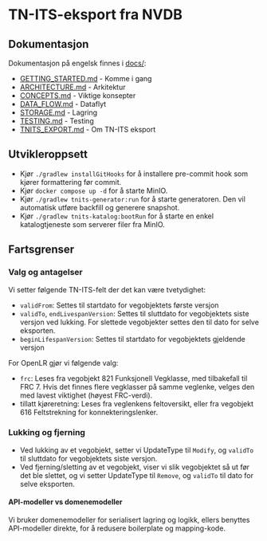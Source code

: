 # TN-ITS-eksport fra NVDB

## Dokumentasjon

Dokumentasjon på engelsk finnes i [docs/](docs/):

- [GETTING_STARTED.md](docs/GETTING_STARTED.md) - Komme i gang
- [ARCHITECTURE.md](docs/ARCHITECTURE.md) - Arkitektur
- [CONCEPTS.md](docs/CONCEPTS.md) - Viktige konsepter
- [DATA_FLOW.md](docs/DATA_FLOW.md) - Dataflyt
- [STORAGE.md](docs/STORAGE.md) - Lagring
- [TESTING.md](docs/TESTING.md) - Testing
- [TNITS_EXPORT.md](docs/TNITS_EXPORT.md) - Om TN-ITS eksport

## Utvikleroppsett

- Kjør `./gradlew installGitHooks` for å installere pre-commit hook som kjører formattering før commit.
- Kjør `docker compose up -d` for å starte MinIO.
- Kjør `./gradlew tnits-generator:run` for å starte generatoren. Den vil automatisk utføre backfill og generere snapshot.
- Kjør `./gradlew tnits-katalog:bootRun` for å starte en enkel katalogtjeneste som serverer filer fra MinIO.

## Fartsgrenser

### Valg og antagelser

Vi setter følgende TN-ITS-felt der det kan være tvetydighet:

- `validFrom`: Settes til startdato for vegobjektets første versjon
- `validTo`, `endLivespanVersion`: Settes til sluttdato for vegobjektets siste versjon ved lukking. For slettede vegobjekter settes den til dato for selve eksporten.
- `beginLifespanVersion`: Settes til startdato for vegobjektets gjeldende versjon

For OpenLR gjør vi følgende valg:

- `frc`: Leses fra vegobjekt 821 Funksjonell Vegklasse, med tilbakefall til FRC 7. Hvis det finnes flere vegklasser på samme veglenke, velges den med lavest viktighet (høyest FRC-verdi).
- tillatt kjøreretning: Leses fra veglenkens feltoversikt, eller fra vegobjekt 616 Feltstrekning for konnekteringslenker.

### Lukking og fjerning

- Ved lukking av et vegobjekt, setter vi UpdateType til `Modify`, og `validTo` til sluttdato for vegobjektets siste versjon.
- Ved fjerning/sletting av et vegobjekt, viser vi slik vegobjektet så ut før det ble slettet, og vi setter UpdateType til `Remove`, og `validTo` til dato for selve eksporten.

#### API-modeller vs domenemodeller

Vi bruker domenemodeller for serialisert lagring og logikk, ellers benyttes API-modeller direkte, for å redusere boilerplate og mapping-kode.
